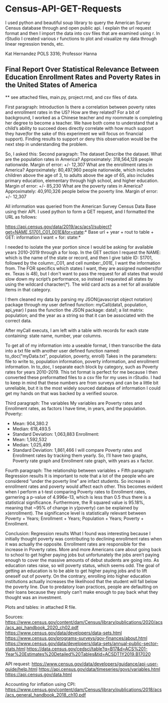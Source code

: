 # Census-API-GET-Requests
I used python and beautiful soup library to query the American Survey Census database through and open public api. 
I explain the url request format and then I import the data into csv files that are examined using r. 
In rStudio I created various r functions to plot and visualize my data through linear regression trends, etc. 


Kat Hernandez
POLS 3316; Professor Hanna


Final Report Over Statistical Relevance Between Education Enrollment Rates and Poverty Rates in the United States of America
-------------------------------------------------------------------------------------------------------------------------------
** see attached files, main.py, project.rmd, and csv files of data.


First paragraph: Introduction 
Is there a correlation between poverty rates and enrollment rates in the US? How are they related? For a bit of background, I worked as a Chinese teacher and my roommate is completing her degree to become a teacher. We have both come to understand that a child’s ability to succeed does directly correlate with how much support they have(for the sake of this experiment we will focus on financial support). Finding results to support or deny this observation would be the next step in understanding the problem. 


So, I asked this:
Second paragraph: The dataset Describe the dataset.
What are the population rates in America? Approximately: 318,564,128 people nationwide. Margin of error: +/- 12,307
What are the enrollment rates in America? Approximately: 80,497,960 people nationwide, which includes children above the age of 3, to adults above the age of 65, also includes primary education, elementary through high school, and higher education. Margin of error: +/- 85,230
What are the poverty rates in America? Approximately: 40,910,326 people below the poverty line. Margin of error: +/- 12,307


All information was queried from the American Survey Census Data Base using their API. I used python to form a GET request, and I formatted the URL as follows:


https://api.census.gov/data/2019/acs/acs1/subject?get=NAME,S1701_C01_001E&for=state:*
Base url + year + rout to table + GET: information I want + for: state:*


I needed to isolate the year portion since I would be asking for available years 2010-2019 through a for loop.
In the GET section I request the NAME: which is the name of the state or record, and then I give table ID: S1701, followed by the column:_C01, and cell number:_001E, I want the information from.
The FOR specifics which states I want, they are assigned numbers(for ex. Texas is 48), but I don't want to pass the request for all states that would slow down my script’s performance, so instead I requested all states by using the wildcard character(*). The wild card acts as a net for all available items in that category.


I them cleaned my data by parsing my JSON(javascript object notation) package through my user defined function: 
myCall(data1, population, api_year)
I pass the function the JSON package: data1; a list matrix: population; and the year as a string so that it can be associated with the correct data.


After myCall executs, I am left with a table with records for each state containing: state name, number, year columns. 


To get all of my information into a useable format, I then transcribe the data into a txt file with another user defined function named: 
to_doc("myData.txt", population, poverty, enroll)
Takes in the parameters: file to write to, population information, poverty information, and enrollment information. In to_doc, I separate each block by category, such as Poverty rates for years 2010-2019. This txt format is perfect for me because I then converted these preformatted files to a csv file for my uses in rStudio. 
I had to keep in mind that these numbers are from surveys and can be a little bit unreliable, but it is the most widely sourced database of information I could get my hands on that was backed by a verified source.


Third paragraph: The variables
My variables are Poverty rates and Enrollment rates, as factors I have time, in years, and the population. 
Poverty: 
* Mean: 904,380.2
* Median: 618,493.5
* Standard Deviation: 1,063,883
Enrollment: 
* Mean: 1,592,532
* Median: 1,025,499
* Standard Deviation: 1,861,466
I will compare Poverty rates and Enrollment rates by tracking them yearly. So, I’ll have two graphs, Poverty rate graph and Enrollment rate graph, with years as x factor. 


Fourth paragraph: The relationship between variables + Fifth paragraph: Regression results 
It is important to note that a lot of the people who are considered “under the poverty line” are infact students. So increase in enrollment rates and poverty would affect each other. This becomes evident when I perform a t-test comparing Poverty rates to Enrollment rates, garnering a p-value of 4.996e-13, which is less than 0.5 thus there is a statistical significance. Furthermore, the R squared value is 95.18%, meaning that ~95% of change in y(poverty) can be explained by x(enrollment). 
The significance level is statistically relevant between Poverty + Years; Enrollment + Years; Population + Years; Poverty + Enrollment.


Conclusion: Regression results
What I found was interesting because I initially thought poverty was contributing to declining enrollment rates when it was actually the opposite. Enrollment rates are responsible for the increase in Poverty rates. More and more Americans care about going back to school to get higher paying jobs but unfortunately the jobs aren’t paying enough to cover the massive amounts of debut students are going into. As education rates raise, so will poverty status, which seems odd. The goal of getting an education is to be able to get higher paying jobs and to lift oneself out of poverty. On the contrary, enrolling into higher education institutions actually increases the likelihood that the student will fall below the poverty line. Due to predatory loan practices, people are defaulting on their loans because they simply can’t make enough to pay back what they thought was an investment.


Plots and tables: in attached R file.


Sources:
https://www.census.gov/content/dam/Census/library/publications/2020/acs/acs_api_handbook_2020_ch02.pdf
https://www.census.gov/data/developers/data-sets.html
https://www.census.gov/programs-surveys/gov-finances/about.html
https://www.census.gov/data/developers/data-sets/annual-public-sector-stats.html
https://data.census.gov/cedsci/table?q=B17&d=ACS%201-Year%20Estimates%20Detailed%20Tables&tid=ACSDT1Y2019.B17020


API request: 
https://www.census.gov/data/developers/guidance/api-user-guide/help.html
https://api.census.gov/data/timeseries/govs/variables.html
https://api.census.gov/data.html


Accounting for inflation using CPI: https://www.census.gov/content/dam/Census/library/publications/2018/acs/acs_general_handbook_2018_ch10.pdf
